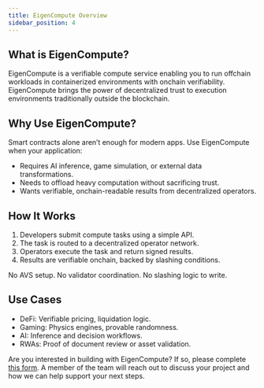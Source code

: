 ```yaml
---
title: EigenCompute Overview
sidebar_position: 4
---
```


## What is EigenCompute?
EigenCompute is a verifiable compute service enabling you to run offchain workloads in containerized environments with onchain
verifiability. EigenCompute brings the power of decentralized trust to execution environments traditionally outside the blockchain.

## Why Use EigenCompute?
Smart contracts alone aren’t enough for modern apps. Use EigenCompute when your application:
* Requires AI inference, game simulation, or external data transformations.
* Needs to offload heavy computation without sacrificing trust.
* Wants verifiable, onchain-readable results from decentralized operators.

## How It Works
1. Developers submit compute tasks using a simple API.
2. The task is routed to a decentralized operator network.
3. Operators execute the task and return signed results.
4. Results are verifiable onchain, backed by slashing conditions.

No AVS setup. No validator coordination. No slashing logic to write.

## Use Cases
* DeFi: Verifiable pricing, liquidation logic.
* Gaming: Physics engines, provable randomness.
* AI: Inference and decision workflows.
* RWAs: Proof of document review or asset validation.

Are you interested in building with EigenCompute?  If so, please complete [this form](http://www.eigencloud.xyz/contact).  A member of the team will reach out to discuss your
project and how we can help support your next steps.